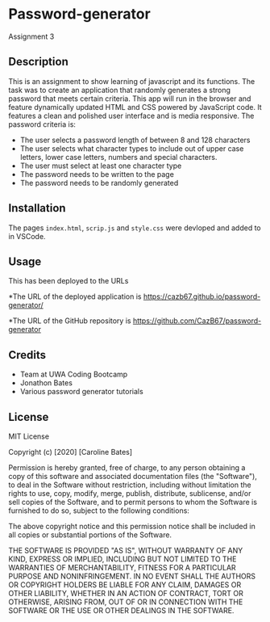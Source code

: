 # Password-generator
Assignment 3

## Description
This is an assignment to show learning of javascript and its functions. The task was to create an application that randomly generates a strong password that meets certain criteria. This app will run in the browser and feature dynamically updated HTML and CSS powered by JavaScript code. It  features a clean and polished user interface and is media responsive.
The password criteria is:
* The user selects a password length of between 8 and 128 characters
* The user selects what character types to include out of upper case letters, lower case letters, numbers and special characters.
* The user must select at least one character type
* The password needs to be written to the page
* The password needs to be randomly generated

## Installation
The pages `index.html`, `scrip.js` and `style.css` were devloped and added to in VSCode. 


## Usage
This has been deployed to the URLs 

*The URL of the deployed application is https://cazb67.github.io/password-generator/

*The URL of the GitHub repository is https://github.com/CazB67/password-generator


## Credits
* Team at UWA Coding Bootcamp
* Jonathon Bates
* Various password generator tutorials

## License
MIT License

Copyright (c) [2020] [Caroline Bates]

Permission is hereby granted, free of charge, to any person obtaining a copy
of this software and associated documentation files (the "Software"), to deal
in the Software without restriction, including without limitation the rights
to use, copy, modify, merge, publish, distribute, sublicense, and/or sell
copies of the Software, and to permit persons to whom the Software is
furnished to do so, subject to the following conditions:

The above copyright notice and this permission notice shall be included in all
copies or substantial portions of the Software.

THE SOFTWARE IS PROVIDED "AS IS", WITHOUT WARRANTY OF ANY KIND, EXPRESS OR
IMPLIED, INCLUDING BUT NOT LIMITED TO THE WARRANTIES OF MERCHANTABILITY,
FITNESS FOR A PARTICULAR PURPOSE AND NONINFRINGEMENT. IN NO EVENT SHALL THE
AUTHORS OR COPYRIGHT HOLDERS BE LIABLE FOR ANY CLAIM, DAMAGES OR OTHER
LIABILITY, WHETHER IN AN ACTION OF CONTRACT, TORT OR OTHERWISE, ARISING FROM,
OUT OF OR IN CONNECTION WITH THE SOFTWARE OR THE USE OR OTHER DEALINGS IN THE
SOFTWARE.

